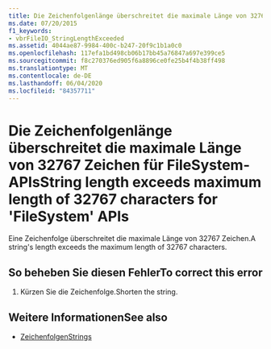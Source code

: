 ```yaml
---
title: Die Zeichenfolgenlänge überschreitet die maximale Länge von 32767 Zeichen für FileSystem-APIs
ms.date: 07/20/2015
f1_keywords:
- vbrFileIO_StringLengthExceeded
ms.assetid: 4044ae87-9984-400c-b247-20f9c1b1a0c0
ms.openlocfilehash: 117efa1bd498cb06b17bb45a76847a697e399ce5
ms.sourcegitcommit: f8c270376ed905f6a8896ce0fe25b4f4b38ff498
ms.translationtype: MT
ms.contentlocale: de-DE
ms.lasthandoff: 06/04/2020
ms.locfileid: "84357711"
---
```

# <a name="string-length-exceeds-maximum-length-of-32767-characters-for-filesystem-apis"></a><span data-ttu-id="0635c-102">Die Zeichenfolgenlänge überschreitet die maximale Länge von 32767 Zeichen für FileSystem-APIs</span><span class="sxs-lookup"><span data-stu-id="0635c-102">String length exceeds maximum length of 32767 characters for 'FileSystem' APIs</span></span>
<span data-ttu-id="0635c-103">Eine Zeichenfolge überschreitet die maximale Länge von 32767 Zeichen.</span><span class="sxs-lookup"><span data-stu-id="0635c-103">A string's length exceeds the maximum length of 32767 characters.</span></span>  
  
## <a name="to-correct-this-error"></a><span data-ttu-id="0635c-104">So beheben Sie diesen Fehler</span><span class="sxs-lookup"><span data-stu-id="0635c-104">To correct this error</span></span>  
  
1. <span data-ttu-id="0635c-105">Kürzen Sie die Zeichenfolge.</span><span class="sxs-lookup"><span data-stu-id="0635c-105">Shorten the string.</span></span>  
  
## <a name="see-also"></a><span data-ttu-id="0635c-106">Weitere Informationen</span><span class="sxs-lookup"><span data-stu-id="0635c-106">See also</span></span>

- [<span data-ttu-id="0635c-107">Zeichenfolgen</span><span class="sxs-lookup"><span data-stu-id="0635c-107">Strings</span></span>](../programming-guide/language-features/strings/index.md)
